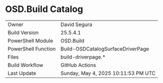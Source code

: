 ﻿# OSD.Build Catalog

| | |
|-|-|
| Owner | David Segura |
| Build Version | 25.5.4.1 |
| PowerShell Module | OSD.Build |
| PowerShell Function | Build-OSDCatalogSurfaceDriverPage |
| Files | build-driverpage.* |
| Build Workflow | GitHub Actions |
| Last Update | Sunday, May 4, 2025 10:11:53 PM UTC |
